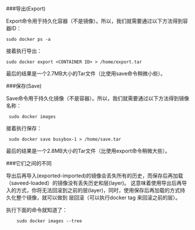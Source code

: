 ###导出(Export)

Export命令用于持久化容器（不是镜像）。所以，我们就需要通过以下方法得到容器ID：

    sudo docker ps -a

接着执行导出：

    sudo docker export <CONTAINER ID> > /home/export.tar

最后的结果是一个2.7MB大小的Tar文件（比使用save命令稍微小些）。

###保存(Save)

Save命令用于持久化镜像（不是容器）。所以，我们就需要通过以下方法得到镜像名称：

	 sudo docker images

接着执行保存：

     sudo docker save busybox-1 > /home/save.tar

最后的结果是一个2.8MB大小的Tar文件（比使用export命令稍微大些）。

###它们之间的不同

导出后再导入(exported-imported)的镜像会丢失所有的历史，而保存后再加载（saveed-loaded）的镜像没有丢失历史和层(layer)。
这意味着使用导出后再导入的方式，你将无法回滚到之前的层(layer)，同时，使用保存后再加载的方式持久化整个镜像，就可以做到
层回滚（可以执行docker tag <LAYER ID> <IMAGE NAME>来回滚之前的层）。

执行下面的命令就知道了：

	    sudo docker images --tree

